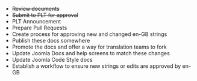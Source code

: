 * ~~Review documents~~  
* ~~Submit to PLT for approval~~  
* PLT Announcement  
* Prepare Pull Requests  
* Create process for approving new and changed en-GB strings  
* Publish these docs somewhere  
* Promote the docs and offer a way for translation teams to fork  
* Update Joomla Docs and help screens to match these changes
* Update Joomla Code Style docs
* Establish a workflow to ensure new strings or edits are approved by en-GB

